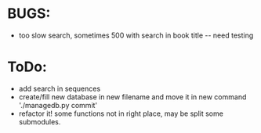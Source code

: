 # BUGS:

  * too slow search, sometimes 500 with search in book title -- need testing

# ToDo:

  * add search in sequences
  * create/fill new database in new filename and move it in new command './managedb.py commit'
  * refactor it! some functions not in right place, may be split some submodules.

